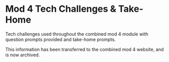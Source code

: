 # Mod 4 Tech Challenges & Take-Home

Tech challenges used throughout the combined mod 4 module with question prompts provided and take-home prompts.

This information has been transferred to the combined mod 4 website, and is now archived.
